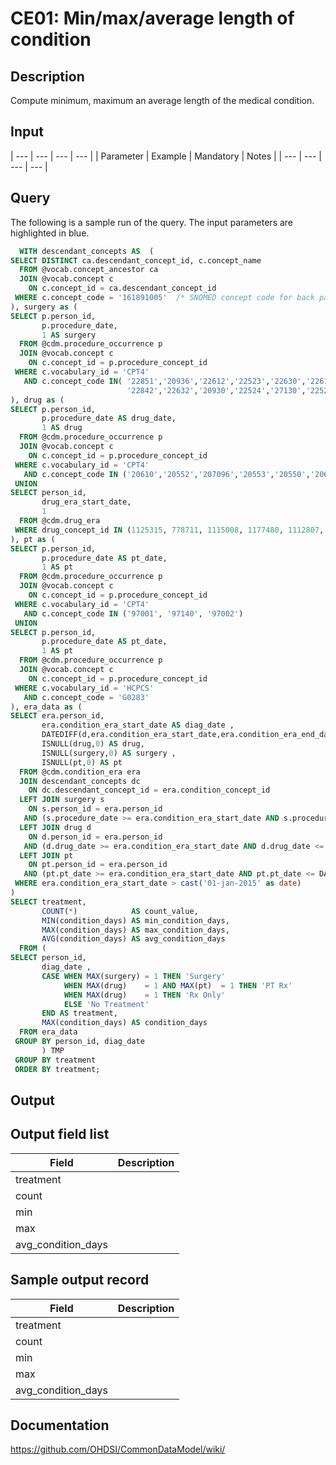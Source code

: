 <!---
Group:condition era
Name:CE01 Min/max/average length of condition
Author:Patrick Ryan
CDM Version: 5.0
-->

# CE01: Min/max/average length of condition

## Description
Compute minimum, maximum an average length of the medical condition.

## Input

| --- | --- | --- | --- |
|  Parameter |  Example |  Mandatory |  Notes |
| --- | --- | --- | --- |

## Query
The following is a sample run of the query. The input parameters are highlighted in blue.

```sql
  WITH descendant_concepts AS  (
SELECT DISTINCT ca.descendant_concept_id, c.concept_name 
  FROM @vocab.concept_ancestor ca 
  JOIN @vocab.concept c 
    ON c.concept_id = ca.descendant_concept_id 
 WHERE c.concept_code = '161891005'  /* SNOMED concept code for back pain */
), surgery as (
SELECT p.person_id, 
       p.procedure_date, 
       1 AS surgery 
  FROM @cdm.procedure_occurrence p 
  JOIN @vocab.concept c 
    ON c.concept_id = p.procedure_concept_id 
 WHERE c.vocabulary_id = 'CPT4' 
   AND c.concept_code IN( '22851','20936','22612','22523','22630','22614',
                          '22842','22632','20930','22524','27130','22525' ) 
), drug as (
SELECT p.person_id, 
       p.procedure_date AS drug_date, 
       1 AS drug 
  FROM @cdm.procedure_occurrence p 
  JOIN @vocab.concept c
    ON c.concept_id = p.procedure_concept_id 
 WHERE c.vocabulary_id = 'CPT4' 
   AND c.concept_code IN ('20610','20552','207096','20553','20550','20605' ,'20551','20600','23350') 
 UNION 
SELECT person_id, 
       drug_era_start_date, 
       1 
  FROM @cdm.drug_era 
 WHERE drug_concept_id IN (1125315, 778711, 1115008, 1177480, 1112807, 1506270) 
), pt as (
SELECT p.person_id, 
       p.procedure_date AS pt_date, 
       1 AS pt 
  FROM @cdm.procedure_occurrence p 
  JOIN @vocab.concept c 
    ON c.concept_id = p.procedure_concept_id 
 WHERE c.vocabulary_id = 'CPT4' 
   AND c.concept_code IN ('97001', '97140', '97002') 
 UNION 
SELECT p.person_id, 
       p.procedure_date AS pt_date, 
       1 AS pt 
  FROM @cdm.procedure_occurrence p 
  JOIN @vocab.concept c
    ON c.concept_id = p.procedure_concept_id 
 WHERE c.vocabulary_id = 'HCPCS' 
   AND c.concept_code = 'G0283' 
), era_data as (
SELECT era.person_id, 
       era.condition_era_start_date AS diag_date , 
       DATEDIFF(d,era.condition_era_start_date,era.condition_era_end_date) AS condition_days, 
       ISNULL(drug,0) AS drug, 
       ISNULL(surgery,0) AS surgery , 
       ISNULL(pt,0) AS pt 
  FROM @cdm.condition_era era 
  JOIN descendant_concepts dc
    ON dc.descendant_concept_id = era.condition_concept_id 
  LEFT JOIN surgery s 
    ON s.person_id = era.person_id 
   AND (s.procedure_date >= era.condition_era_start_date AND s.procedure_date <= DATEADD(d,60,era.condition_era_start_date)) 
  LEFT JOIN drug d 
    ON d.person_id = era.person_id 
   AND (d.drug_date >= era.condition_era_start_date AND d.drug_date <= DATEADD(d,60,era.condition_era_start_date))
  LEFT JOIN pt 
    ON pt.person_id = era.person_id 
   AND (pt.pt_date >= era.condition_era_start_date AND pt.pt_date <= DATEADD(d,60,era.condition_era_start_date))
 WHERE era.condition_era_start_date > cast('01-jan-2015' as date)  
)  
SELECT treatment, 
       COUNT(*)            AS count_value, 
       MIN(condition_days) AS min_condition_days, 
       MAX(condition_days) AS max_condition_days, 
       AVG(condition_days) AS avg_condition_days 
  FROM (
SELECT person_id, 
       diag_date , 
       CASE WHEN MAX(surgery) = 1 THEN 'Surgery' 
	        WHEN MAX(drug)    = 1 AND MAX(pt)  = 1 THEN 'PT Rx'
            WHEN MAX(drug)    = 1 THEN 'Rx Only'
            ELSE 'No Treatment'
       END AS treatment, 			
       MAX(condition_days) AS condition_days
  FROM era_data
 GROUP BY person_id, diag_date
       ) TMP
 GROUP BY treatment
 ORDER BY treatment; 
```


## Output

## Output field list

|  Field |  Description |
| --- | --- |
| treatment |   |
| count |   |
| min |   |
| max |   |
| avg_condition_days |   |

## Sample output record

|  Field |  Description |
| --- | --- |
| treatment |   |
| count |   |
| min |   |
| max |   |
| avg_condition_days |   |

## Documentation
https://github.com/OHDSI/CommonDataModel/wiki/
